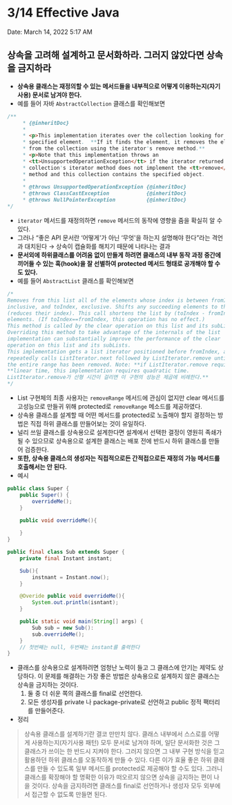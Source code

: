 # 3/14 Effective Java

Date: March 14, 2022 5:17 AM

## 상속을 고려해 설계하고 문서화하라. 그러지 않았다면 상속을 금지하라

- **상속용 클래스는 재정의할 수 있는 메서드들을 내부적으로 어떻게 이용하는지(자기사용) 문서로 남겨야 한다.**
- 예를 들어 자바 `AbstractCollection` 클래스를 확인해보면

```java
/**
     * {@inheritDoc}
     *
     * <p>This implementation iterates over the collection looking for the
     * specified element.  **If it finds the element, it removes the element
     * from the collection using the iterator's remove method.**
     * <p>Note that this implementation throws an
     * <tt>UnsupportedOperationException</tt> if the iterator returned by this
     * collection's iterator method does not implement the <tt>remove</tt>
     * method and this collection contains the specified object.
     *
     * @throws UnsupportedOperationException {@inheritDoc}
     * @throws ClassCastException            {@inheritDoc}
     * @throws NullPointerException          {@inheritDoc}
*/
```

- `iterator` 메서드를 재정의하면 `remove` 메서드의 동작에 영향을 줌을 확실히 알 수 있다.
- 그러나 “좋은 API 문서란 ‘어떻게'가 아닌 ‘무엇'을 하는지 설명해야 한다”라는 격언과 대치된다 → 상속이 캡슐화를 해치기 때문에 나타나는 결과
- **문서외에 하위클래스를 어려움 없이 만들게 하려면 클래스의 내부 동작 과정 중간에 끼어들 수 있는 훅(hook)을 잘 선별하여 protected 메서드 형태로 공개해야 할 수도 있다.**
- 예를 들어 `AbstractList` 클래스를 확인해보면

```java
/*
Removes from this list all of the elements whose index is between fromIndex, 
inclusive, and toIndex, exclusive. Shifts any succeeding elements to the left 
(reduces their index). This call shortens the list by (toIndex - fromIndex) 
elements. (If toIndex==fromIndex, this operation has no effect.)
This method is called by the clear operation on this list and its subLists. 
Overriding this method to take advantage of the internals of the list 
implementation can substantially improve the performance of the clear 
operation on this list and its subLists.
This implementation gets a list iterator positioned before fromIndex, and 
repeatedly calls ListIterator.next followed by ListIterator.remove until 
the entire range has been removed. Note: **if ListIterator.remove requires** 
**linear time, this implementation requires quadratic time.
ListIterator.remove가 선형 시간이 걸리면 이 구현의 성능은 제곱에 비례한다.**
*/
```

- List 구현체의 최종 사용자는 `removeRange` 메서드에 관심이 없지만 clear 메서드를 고성능으로 만들귀 위해 protected로 `removeRange` 메소드를 제공하였다.
- 상속용 클래스를 설계할 때 어떤 메서드를 protected로 노출해야 할지 결정하는 방법은 직접 하위 클래스를 만들어보는 것이 유일하다.
- 널리 쓰일 클래스를 상속용으로 설계한다면 설계에서 선택한 결정이 영원히 족쇄가 될 수 있으므로 상속용으로 설계한 클래스는 배포 전에 반드시 하위 클래스를 만들어 검증한다.
- **또한, 상속용 클래스의 생성자는 직접적으로든 간적접으로든 재정의 가능 메서드를 호출해서는 안 된다.**
- 예시

```java
public class Super {
	public Super() {
		overrideMe();
	}

	public void overrideMe(){
		
	}
}

public final class Sub extends Super {
	private final Instant instant;

	Sub(){
		instnant = Instant.now();
	}

	@Overide public void overrideMe(){
		System.out.println(isntant);
	}

	public static void main(String[] args) {
		Sub sub = new Sub():
		sub.overrideMe();
	}
	// 첫번째는 null, 두번째는 instant를 출력한다
}
```

- 클래스를 상속용으로 설계하려면 엄청난 노력이 들고 그 클래스에 안기는 제약도 상당하다. 이 문제를 해결하는 가장 좋은 방법은 상속용으로 설계하지 않은 클래스는 상속을 금지하는 것이다.
    1. 둘 중 더 쉬운 쪽의 클래스를 final로 선언한다.
    2. 모든 생성자를 private 나 package-private로 선언하고 public 정적 팩터리를 만들어준다.
- 정리

> 상속용 클래스를 설계하기란 결코 만만치 않다. 클래스 내부에서 스스로를 어떻게 사용하는지(자기사용 패턴) 모두 문서로 남겨야 하며, 일단 문서화한 것은 그 클래스가 쓰이는 한 반드시 지켜야 한다. 그러지 않으면 그 내부 구현 방식을 믿고 활용하던 하위 클래스를 오동작하게 만들 수 있다. 다른 이가 효율 좋은 하위 클래스를 만들 수 있도록 일부 메서드를 protected로 제공해야 할 수도 있다. 그러니 클래스를 확장해야 할 명확한 이유가 떠오르지 않으면 상속을 금지하는 편이 나을 것이다. 상속을 금지하려면 클래스를 final로 선언하거나 생성자 모두 외부에서 접근할 수 없도록 만들면 된다.
>